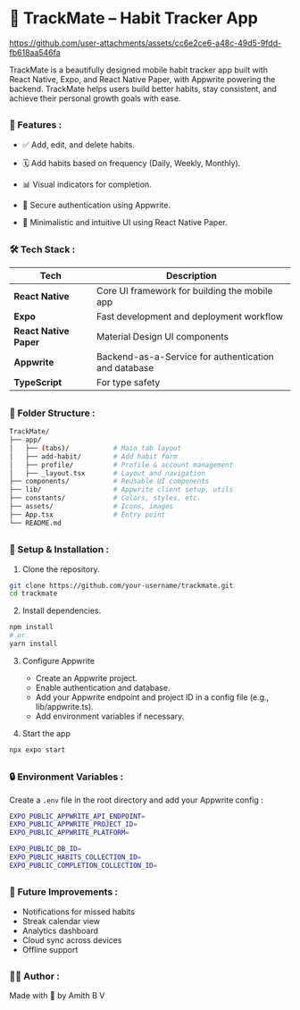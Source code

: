 # 📱 TrackMate – Habit Tracker App


https://github.com/user-attachments/assets/cc6e2ce6-a48c-49d5-9fdd-fb618aa546fa


TrackMate is a beautifully designed mobile habit tracker app built with React Native, Expo, and React Native Paper, with Appwrite powering the backend. TrackMate helps users build better habits, stay consistent, and achieve their personal growth goals with ease.

##

### 🚀 Features :

- ✅ Add, edit, and delete habits.

- 🗓️ Add habits based on frequency (Daily, Weekly, Monthly).

- 📊 Visual indicators for completion.   

- 🔐 Secure authentication using Appwrite.

- 🧠 Minimalistic and intuitive UI using React Native Paper.

##

### 🛠️ Tech Stack :

| Tech                   | Description                                          |
| ---------------------- | ---------------------------------------------------- |
| **React Native**       | Core UI framework for building the mobile app        |
| **Expo**               | Fast development and deployment workflow             |
| **React Native Paper** | Material Design UI components                        |
| **Appwrite**           | Backend-as-a-Service for authentication and database |
| **TypeScript**         | For type safety                           |

##

### 📂 Folder Structure :

```bash
TrackMate/
├── app/
│   ├── (tabs)/           # Main tab layout
│   ├── add-habit/        # Add habit form
│   ├── profile/          # Profile & account management
│   ├── _layout.tsx       # Layout and navigation
├── components/           # Reusable UI components
├── lib/                  # Appwrite client setup, utils
├── constants/            # Colors, styles, etc.
├── assets/               # Icons, images
├── App.tsx               # Entry point
└── README.md
```

##

### 🔧 Setup & Installation :

1. Clone the repository.
```bash
git clone https://github.com/your-username/trackmate.git
cd trackmate
```

2. Install dependencies.
```bash
npm install
# or
yarn install
```

3. Configure Appwrite

   - Create an Appwrite project.
   - Enable authentication and database.
   - Add your Appwrite endpoint and project ID in a config file (e.g., lib/appwrite.ts).
   - Add environment variables if necessary.

4. Start the app
```bash
npx expo start
```

##

### 🔒 Environment Variables :
Create a `.env` file in the root directory and add your Appwrite config :

```bash
EXPO_PUBLIC_APPWRITE_API_ENDPOINT=
EXPO_PUBLIC_APPWRITE_PROJECT_ID=
EXPO_PUBLIC_APPWRITE_PLATFORM=

EXPO_PUBLIC_DB_ID=
EXPO_PUBLIC_HABITS_COLLECTION_ID=
EXPO_PUBLIC_COMPLETION_COLLECTION_ID=
```

##

### 🧠 Future Improvements :

- Notifications for missed habits
- Streak calendar view
- Analytics dashboard
- Cloud sync across devices
- Offline support

##

### 🧑‍💻 Author :

Made with 💚 by Amith B V
